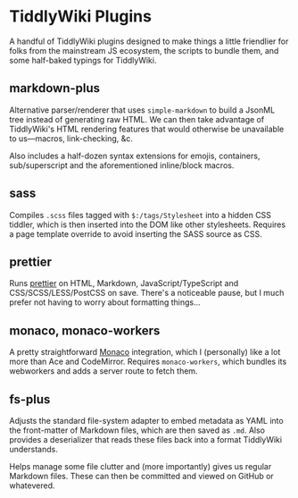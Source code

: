 # TiddlyWiki Plugins

A handful of TiddlyWiki plugins designed to make things a little friendlier for
folks from the mainstream JS ecosystem, the scripts to bundle them, and some
half-baked typings for TiddlyWiki.

## markdown-plus

Alternative parser/renderer that uses `simple-markdown` to build a JsonML tree
instead of generating raw HTML. We can then take advantage of TiddlyWiki's HTML
rendering features that would otherwise be unavailable to us&mdash;macros,
link-checking, &amp;c.

Also includes a half-dozen syntax extensions for emojis, containers,
sub/superscript and the aforementioned inline/block macros.

## sass

Compiles `.scss` files tagged with `$:/tags/Stylesheet` into a hidden CSS
tiddler, which is then inserted into the DOM like other stylesheets. Requires a
page template override to avoid inserting the SASS source as CSS.

## prettier

Runs [prettier](https://prettier.io) on HTML, Markdown, JavaScript/TypeScript
and CSS/SCSS/LESS/PostCSS on save. There's a noticeable pause, but I much prefer
not having to worry about formatting things...

## monaco, monaco-workers

A pretty straightforward [Monaco](https://github.com/Microsoft/monaco-editor)
integration, which I (personally) like a lot more than Ace and CodeMirror.
Requires `monaco-workers`, which bundles its webworkers and adds a server route
to fetch them.

## fs-plus

Adjusts the standard file-system adapter to embed metadata as YAML into the
front-matter of Markdown files, which are then saved as `.md`. Also provides a
deserializer that reads these files back into a format TiddlyWiki understands.

Helps manage some file clutter and (more importantly) gives us regular Markdown
files. These can then be committed and viewed on GitHub or whatevered.
